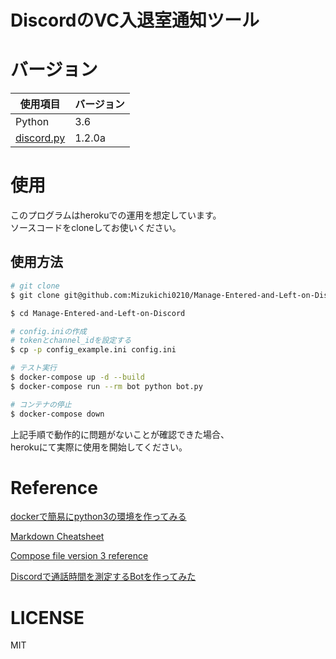 # DiscordのVC入退室通知ツール

# バージョン

使用項目 | バージョン
-- | --
Python | 3.6
[discord.py](https://discordpy.readthedocs.io/ja/latest/) | 1.2.0a

# 使用

このプログラムはherokuでの運用を想定しています。  
ソースコードをcloneしてお使いください。

## 使用方法

```bash
# git clone
$ git clone git@github.com:Mizukichi0210/Manage-Entered-and-Left-on-Discord.git

$ cd Manage-Entered-and-Left-on-Discord

# config.iniの作成
# tokenとchannel_idを設定する
$ cp -p config_example.ini config.ini

# テスト実行
$ docker-compose up -d --build
$ docker-compose run --rm bot python bot.py

# コンテナの停止
$ docker-compose down
```

上記手順で動作的に問題がないことが確認できた場合、  
herokuにて実際に使用を開始してください。

# Reference
[dockerで簡易にpython3の環境を作ってみる](https://qiita.com/reflet/items/4b3f91661a54ec70a7dc)

[Markdown Cheatsheet](https://github.com/adam-p/markdown-here/wiki/Markdown-Cheatsheet)

[Compose file version 3 reference](https://docs.docker.com/compose/compose-file/)

[Discordで通話時間を測定するBotを作ってみた](https://qiita.com/tokkq/items/311aa297175b9cf7f946)

# LICENSE
MIT